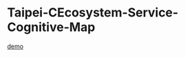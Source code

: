 # Taipei-CEcosystem-Service-Cognitive-Map
[demo](https://hsu-hui.github.io/Taipei-CEcosystem-Service-Cognitive-Map/)
